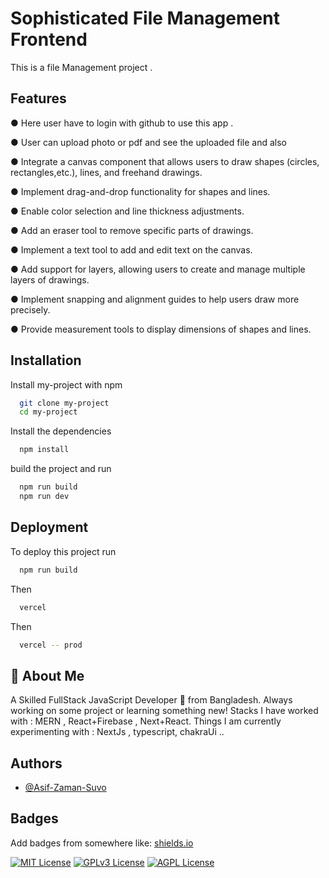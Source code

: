 # Sophisticated File Management Frontend

This is a file Management project .

## Features

● Here user have to login with github to use this app .

● User can upload photo or pdf and see the uploaded file and also

● Integrate a canvas component that allows users to draw shapes (circles, rectangles,etc.), lines, and freehand drawings.

● Implement drag-and-drop functionality for shapes and lines.

● Enable color selection and line thickness adjustments.

● Add an eraser tool to remove specific parts of drawings.

● Implement a text tool to add and edit text on the canvas.

● Add support for layers, allowing users to create and manage multiple layers of drawings.

● Implement snapping and alignment guides to help users draw more precisely.

● Provide measurement tools to display dimensions of shapes and lines.

## Installation

Install my-project with npm

```bash
  git clone my-project
  cd my-project
```

Install the dependencies

```bash
  npm install
```

build the project and run

```bash
  npm run build
  npm run dev
```

## Deployment

To deploy this project run

```bash
  npm run build
```

Then

```bash
  vercel

```

Then

```bash
  vercel -- prod
```

## 🚀 About Me

A Skilled FullStack JavaScript Developer 🚀 from Bangladesh. Always working on some project or learning something new!
Stacks I have worked with : MERN , React+Firebase , Next+React.
Things I am currently experimenting with : NextJs , typescript, chakraUi ..

## Authors

- [@Asif-Zaman-Suvo](https://www.github.com/Asif-Zaman-Suvo)

## Badges

Add badges from somewhere like: [shields.io](https://shields.io/)

[![MIT License](https://img.shields.io/badge/License-MIT-green.svg)](https://choosealicense.com/licenses/mit/)
[![GPLv3 License](https://img.shields.io/badge/License-GPL%20v3-yellow.svg)](https://opensource.org/licenses/)
[![AGPL License](https://img.shields.io/badge/license-AGPL-blue.svg)](http://www.gnu.org/licenses/agpl-3.0)
